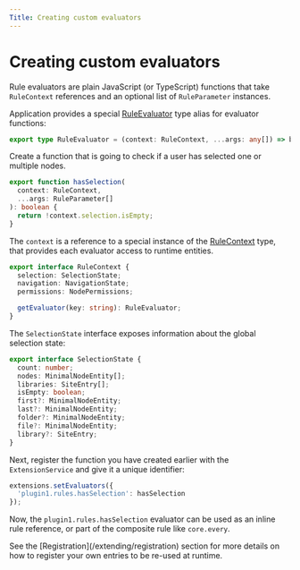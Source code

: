 ```yaml
---
Title: Creating custom evaluators
---
```


# Creating custom evaluators

Rule evaluators are plain JavaScript (or TypeScript) functions that take `RuleContext` references and an optional list of `RuleParameter` instances.

Application provides a special [RuleEvaluator](https://github.com/Alfresco/alfresco-content-app/blob/master/src/app/extensions/rule.extensions.ts#L30) type alias for evaluator functions:

```ts
export type RuleEvaluator = (context: RuleContext, ...args: any[]) => boolean;
```

Create a function that is going to check if a user has selected one or multiple nodes.

```ts
export function hasSelection(
  context: RuleContext,
  ...args: RuleParameter[]
): boolean {
  return !context.selection.isEmpty;
}
```

The `context` is a reference to a special instance of the [RuleContext](https://github.com/Alfresco/alfresco-content-app/blob/master/src/app/extensions/rule.extensions.ts#L32) type,
that provides each evaluator access to runtime entities.

```ts
export interface RuleContext {
  selection: SelectionState;
  navigation: NavigationState;
  permissions: NodePermissions;

  getEvaluator(key: string): RuleEvaluator;
}
```

The `SelectionState` interface exposes information about the global selection state:

```ts
export interface SelectionState {
  count: number;
  nodes: MinimalNodeEntity[];
  libraries: SiteEntry[];
  isEmpty: boolean;
  first?: MinimalNodeEntity;
  last?: MinimalNodeEntity;
  folder?: MinimalNodeEntity;
  file?: MinimalNodeEntity;
  library?: SiteEntry;
}
```

Next, register the function you have created earlier with the `ExtensionService` and give it a unique identifier:

```ts
extensions.setEvaluators({
  'plugin1.rules.hasSelection': hasSelection
});
```

Now, the `plugin1.rules.hasSelection` evaluator can be used as an inline rule reference,
or part of the composite rule like `core.every`.

<p class="tip">
See the [Registration](/extending/registration) section for more details
on how to register your own entries to be re-used at runtime.
</p>
